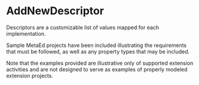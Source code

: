 # AddNewDescriptor

Descriptors are a customizable list of values mapped for each implementation.

Sample MetaEd projects have been included illustrating the requirements that must be followed, as well as any property types that may be included.

Note that the examples provided are illustrative only of supported extension activities and are not designed to serve as examples of properly modeled extension projects.